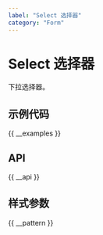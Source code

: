 ```yaml
---
label: "Select 选择器"
category: "Form"
---
```


# Select 选择器

下拉选择器。

## 示例代码

{{ __examples }}

## API

{{ __api }}

## 样式参数

{{ __pattern }}

